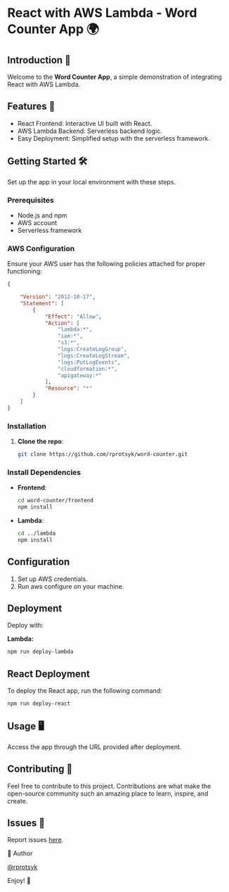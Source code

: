 # React with AWS Lambda - Word Counter App 🌍

## Introduction 🌟
Welcome to the **Word Counter App**, a simple demonstration of integrating React with AWS Lambda.

## Features 🚀
- React Frontend: Interactive UI built with React.
- AWS Lambda Backend: Serverless backend logic.
- Easy Deployment: Simplified setup with the serverless framework.

## Getting Started 🛠️
Set up the app in your local environment with these steps.

### Prerequisites
- Node.js and npm
- AWS account
- Serverless framework

### AWS Configuration
Ensure your AWS user has the following policies attached for proper functioning:

```json
{

	"Version": "2012-10-17",
	"Statement": [
		{
			"Effect": "Allow",
			"Action": [
				"lambda:*",
				"iam:*",
				"s3:*",
				"logs:CreateLogGroup",
				"logs:CreateLogStream",
				"logs:PutLogEvents",
				"cloudformation:*",
				"apigateway:*"
			],
			"Resource": "*"
		}
	]
}
```

### Installation

1. **Clone the repo**:
   ```bash
   git clone https://github.com/rprotsyk/word-counter.git

### Install Dependencies

- **Frontend**:
  ```bash
  cd word-counter/frontend
  npm install

- **Lambda**:
  ```bash
  cd ../lambda
  npm install

## Configuration

1. Set up AWS credentials.
2. Run aws configure on your machine.

## Deployment

Deploy with:

**Lambda:**
```bash
npm run deploy-lambda

```
## React Deployment
To deploy the React app, run the following command:

```bash
npm run deploy-react
```

## Usage 🖥️

Access the app through the URL provided after deployment.

## Contributing 🤝

Feel free to contribute to this project. Contributions are what make the open-source community such an amazing place to learn, inspire, and create.

## Issues 🐛

Report issues [here](link-to-issues-page).

👤 Author

[@rprotsyk](https://github.com/rprotsyk)

Enjoy! 🎉
